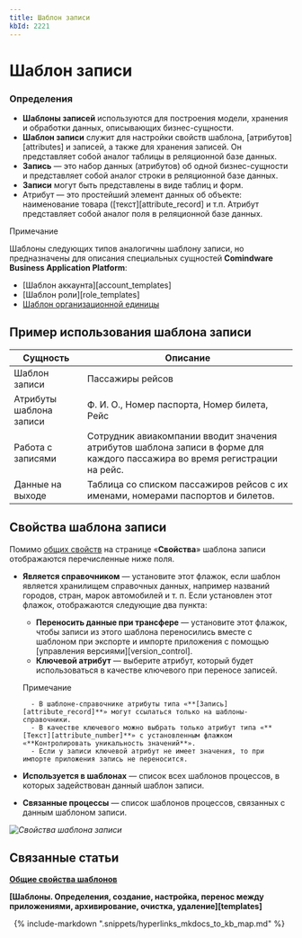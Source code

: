 ```yaml
---
title: Шаблон записи
kbId: 2221
---
```


# Шаблон записи

### Определения

- **Шаблоны записей** используются для построения модели, хранения и обработки данных, описывающих бизнес-сущности.
- **Шаблон записи** служит для настройки свойств шаблона, [атрибутов][attributes] и записей, а также для хранения записей. Он представляет собой аналог таблицы в реляционной базе данных.
- **Запись** — это набор данных (атрибутов) об одной бизнес-сущности и представляет собой аналог строки в реляционной базе данных.
- **Записи** могут быть представлены в виде таблиц и форм.
- Атрибут — это простейший элемент данных об объекте: наименование товара ([текст][attribute_record] и т.п. Атрибут представляет собой аналог поля в реляционной базе данных.

Примечание

Шаблоны следующих типов аналогичны шаблону записи, но предназначены для описания специальных сущностей **Comindware Business Application Platform**:

- [Шаблон аккаунта][account_templates]
- [Шаблон роли][role_templates]
- [Шаблон организационной единицы](https://kb.comindware.ru/article.php?id=2226)

## Пример использования шаблона записи

| Сущность | Описание |
| --- | --- |
| Шаблон записи | Пассажиры рейсов |
| Атрибуты шаблона записи | Ф. И. О., Номер паспорта, Номер билета, Рейс |
| Работа с записями | Сотрудник авиакомпании вводит значения атрибутов шаблона записи в форме для каждого пассажира во время регистрации на рейс. |
| Данные на выходе | Таблица со списком пассажиров рейсов с их именами, номерами паспортов и билетов. |

## Свойства шаблона записи

Помимо [общих свойств](https://kb.comindware.ru/article.php?id=2225) на странице «**Свойства**» шаблона записи отображаются перечисленные ниже поля.

- **Является справочником** — установите этот флажок, если шаблон является хранилищем справочных данных, например названий городов, стран, марок автомобилей и т. п. Если установлен этот флажок, отображаются следующие два пункта:
    - **Переносить данные при трансфере** — установите этот флажок, чтобы записи из этого шаблона переносились вместе с шаблоном при экспорте и импорте приложения с помощью [управления версиями][version_control].
    - **Ключевой атрибут** — выберите атрибут, который будет использоваться в качестве ключевого при переносе записей.
    
    Примечание
    
    
    
        - В шаблоне-справочнике атрибуты типа «**[Запись][attribute_record]**» могут ссылаться только на шаблоны-справочники.
        - В качестве ключевого можно выбрать только атрибут типа «**[Текст][attribute_number]**» с установленным флажком «**Контролировать уникальность значений**».
        - Если у записи ключевой атрибут не имеет значения, то при импорте приложения запись не переносится.
- **Используется в шаблонах** — список всех шаблонов процессов, в которых задействован данный шаблон записи.
- **Связанные процессы** — список шаблонов процессов, связанных с данным шаблоном записи.

_![Свойства шаблона записи](https://kb.comindware.ru/assets/record_templates_properties.png)_

## Связанные статьи

**[Общие свойства шаблонов](https://kb.comindware.ru/article.php?id=2225)**

**[Шаблоны. Определения, создание, настройка, перенос между приложениями, архивирование, очистка, удаление][templates]**



 
{% include-markdown ".snippets/hyperlinks_mkdocs_to_kb_map.md" %}
